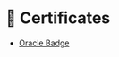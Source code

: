 # 📜 Certificates

- [Oracle Badge](https://catalog-education.oracle.com/pls/certview/sharebadge?id=623A3F855F1893FBCD7C5165EC436D8953BD52AB94E7D69ACA8B7E74DD95BE25)
